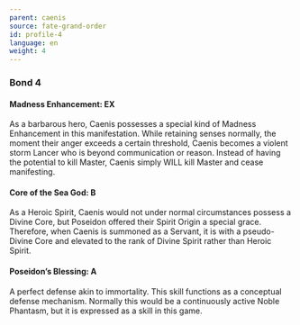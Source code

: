 ```yaml
---
parent: caenis
source: fate-grand-order
id: profile-4
language: en
weight: 4
---
```


### Bond 4

#### Madness Enhancement: EX

As a barbarous hero, Caenis possesses a special kind of Madness Enhancement in this manifestation. While retaining senses normally, the moment their anger exceeds a certain threshold, Caenis becomes a violent storm Lancer who is beyond communication or reason. Instead of having the potential to kill Master, Caenis simply WILL kill Master and cease manifesting.

#### Core of the Sea God: B

As a Heroic Spirit, Caenis would not under normal circumstances possess a Divine Core, but Poseidon offered their Spirit Origin a special grace. Therefore, when Caenis is summoned as a Servant, it is with a pseudo-Divine Core and elevated to the rank of Divine Spirit rather than Heroic Spirit.

#### Poseidon’s Blessing: A

A perfect defense akin to immortality. This skill functions as a conceptual defense mechanism. Normally this would be a continuously active Noble Phantasm, but it is expressed as a skill in this game.
